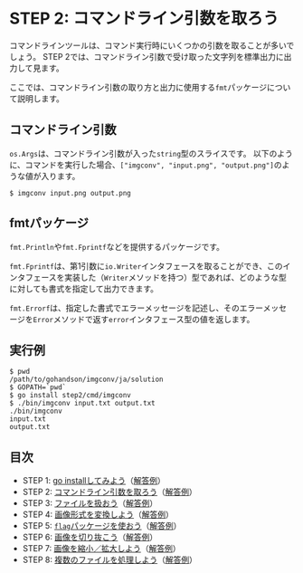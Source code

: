 # STEP 2: コマンドライン引数を取ろう

コマンドラインツールは、コマンド実行時にいくつかの引数を取ることが多いでしょう。
STEP 2では、コマンドライン引数で受け取った文字列を標準出力に出力して見ます。

ここでは、コマンドライン引数の取り方と出力に使用する`fmt`パッケージについて説明します。

## コマンドライン引数
`os.Args`は、コマンドライン引数が入った`string`型のスライスです。
以下のように、コマンドを実行した場合、`["imgconv", "input.png", "output.png"]`のような値が入ります。

```
$ imgconv input.png output.png
```

## fmtパッケージ
`fmt.Println`や`fmt.Fprintf`などを提供するパッケージです。

`fmt.Fprintf`は、第1引数に`io.Writer`インタフェースを取ることができ、このインタフェースを実装した（`Writer`メソッドを持つ）型であれば、どのような型に対しても書式を指定して出力できます。

`fmt.Errorf`は、指定した書式でエラーメッセージを記述し、そのエラーメッセージを`Error`メソッドで返す`error`インタフェース型の値を返します。

## 実行例

```
$ pwd
/path/to/gohandson/imgconv/ja/solution
$ GOPATH=`pwd`
$ go install step2/cmd/imgconv
$ ./bin/imgconv input.txt output.txt
./bin/imgconv
input.txt
output.txt
```

## 目次

* STEP 1: [go installしてみよう](../../../skeleton/src/step1)（[解答例](../step1)）
* STEP 2: [コマンドライン引数を取ろう](../../../skeleton/src/step2)（[解答例](../step2)）
* STEP 3: [ファイルを扱おう](../../../skeleton/src/step3)（[解答例](../step3)）
* STEP 4: [画像形式を変換しよう](../../../skeleton/src/step4)（[解答例](../step4)）
* STEP 5: [`flag`パッケージを使おう](../../../skeleton/src/step5)（[解答例](../step5)）
* STEP 6: [画像を切り抜こう](../../../skeleton/src/step6)（[解答例](../step6)）
* STEP 7: [画像を縮小／拡大しよう](../../../skeleton/src/step7)（[解答例](../step7)）
* STEP 8: [複数のファイルを処理しよう](../../../skeleton/src/step8)（[解答例](../step8)）

